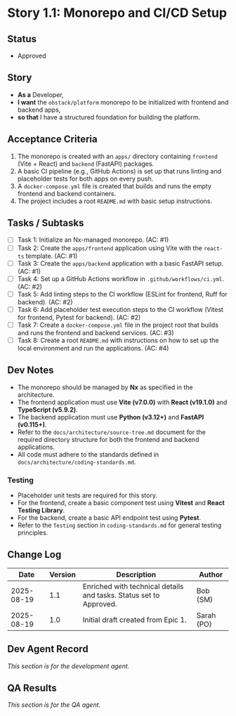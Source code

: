 # Story 1.1: Monorepo and CI/CD Setup

## Status
- Approved

## Story
- **As a** Developer,
- **I want** the `obstack/platform` monorepo to be initialized with frontend and backend apps,
- **so that** I have a structured foundation for building the platform.

## Acceptance Criteria
1.  The monorepo is created with an `apps/` directory containing `frontend` (Vite + React) and `backend` (FastAPI) packages.
2.  A basic CI pipeline (e.g., GitHub Actions) is set up that runs linting and placeholder tests for both apps on every push.
3.  A `docker-compose.yml` file is created that builds and runs the empty frontend and backend containers.
4.  The project includes a root `README.md` with basic setup instructions.

## Tasks / Subtasks
- [ ] Task 1: Initialize an Nx-managed monorepo. (AC: #1)
- [ ] Task 2: Create the `apps/frontend` application using Vite with the `react-ts` template. (AC: #1)
- [ ] Task 3: Create the `apps/backend` application with a basic FastAPI setup. (AC: #1)
- [ ] Task 4: Set up a GitHub Actions workflow in `.github/workflows/ci.yml`. (AC: #2)
- [ ] Task 5: Add linting steps to the CI workflow (ESLint for frontend, Ruff for backend). (AC: #2)
- [ ] Task 6: Add placeholder test execution steps to the CI workflow (Vitest for frontend, Pytest for backend). (AC: #2)
- [ ] Task 7: Create a `docker-compose.yml` file in the project root that builds and runs the frontend and backend services. (AC: #3)
- [ ] Task 8: Create a root `README.md` with instructions on how to set up the local environment and run the applications. (AC: #4)

## Dev Notes
- The monorepo should be managed by **Nx** as specified in the architecture.
- The frontend application must use **Vite (v7.0.0)** with **React (v19.1.0)** and **TypeScript (v5.9.2)**.
- The backend application must use **Python (v3.12+)** and **FastAPI (v0.115+)**.
- Refer to the `docs/architecture/source-tree.md` document for the required directory structure for both the frontend and backend applications.
- All code must adhere to the standards defined in `docs/architecture/coding-standards.md`.

### Testing
- Placeholder unit tests are required for this story.
- For the frontend, create a basic component test using **Vitest** and **React Testing Library**.
- For the backend, create a basic API endpoint test using **Pytest**.
- Refer to the `Testing` section in `coding-standards.md` for general testing principles.

## Change Log
| Date | Version | Description | Author |
| --- | --- | --- | --- |
| 2025-08-19 | 1.1 | Enriched with technical details and tasks. Status set to Approved. | Bob (SM) |
| 2025-08-19 | 1.0 | Initial draft created from Epic 1. | Sarah (PO) |

## Dev Agent Record
*This section is for the development agent.*

## QA Results
*This section is for the QA agent.*
